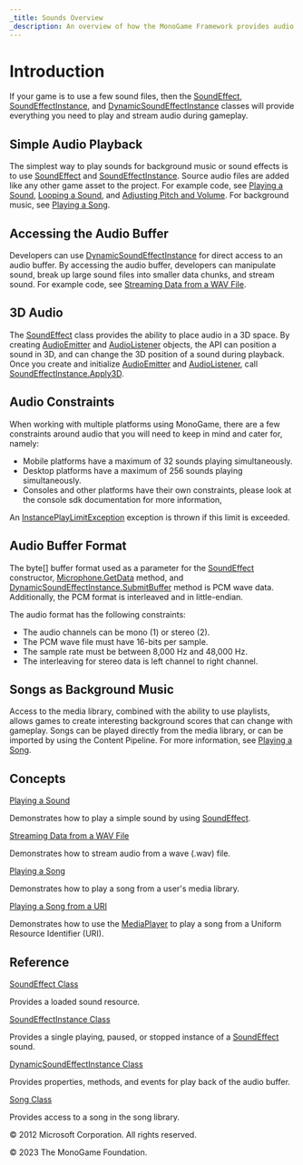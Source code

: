 ```yaml
---
_title: Sounds Overview
_description: An overview of how the MonoGame Framework provides audio playback through several core audio classes.
---
```


# Introduction

If your game is to use a few sound files, then the [SoundEffect](xref:Microsoft.Xna.Framework.Audio.SoundEffect), [SoundEffectInstance](xref:Microsoft.Xna.Framework.Audio.SoundEffectInstance), and [DynamicSoundEffectInstance](xref:Microsoft.Xna.Framework.Audio.DynamicSoundEffectInstance) classes will provide everything you need to play and stream audio during gameplay.

## Simple Audio Playback

The simplest way to play sounds for background music or sound effects is to use [SoundEffect](xref:Microsoft.Xna.Framework.Audio.SoundEffect) and [SoundEffectInstance](xref:Microsoft.Xna.Framework.Audio.SoundEffectInstance). Source audio files are added like any other game asset to the project. For example code, see [Playing a Sound](../HowTo/HowTo_PlayASound.md), [Looping a Sound](../HowTo/HowTo_LoopASound.md), and [Adjusting Pitch and Volume](../HowTo/HowTo_ChangePitchAndVolume.md). For background music, see [Playing a Song](../HowTo/HowTo_PlayASong.md).

## Accessing the Audio Buffer

Developers can use [DynamicSoundEffectInstance](xref:Microsoft.Xna.Framework.Audio.DynamicSoundEffectInstance) for direct access to an audio buffer. By accessing the audio buffer, developers can manipulate sound, break up large sound files into smaller data chunks, and stream sound. For example code, see [Streaming Data from a WAV File](../HowTo/HowTo_StreamDataFromWav.md).

## 3D Audio

The [SoundEffect](xref:Microsoft.Xna.Framework.Audio.SoundEffect) class provides the ability to place audio in a 3D space. By creating [AudioEmitter](xref:Microsoft.Xna.Framework.Audio.AudioEmitter) and [AudioListener](xref:Microsoft.Xna.Framework.Audio.AudioListener) objects, the API can position a sound in 3D, and can change the 3D position of a sound during playback. Once you create and initialize [AudioEmitter](xref:Microsoft.Xna.Framework.Audio.AudioEmitter) and [AudioListener](xref:Microsoft.Xna.Framework.Audio.AudioListener), call [SoundEffectInstance.Apply3D](xref:Microsoft.Xna.Framework.Audio.SoundEffectInstance).

## Audio Constraints

When working with multiple platforms using MonoGame, there are a few constraints around audio that you will need to keep in mind and cater for, namely:

* Mobile platforms have a maximum of 32 sounds playing simultaneously.
* Desktop platforms have a maximum of 256 sounds playing simultaneously.
* Consoles and other platforms have their own constraints, please look at the console sdk documentation for more information,

An [InstancePlayLimitException](xref:Microsoft.Xna.Framework.Audio.InstancePlayLimitException) exception is thrown if this limit is exceeded.

## Audio Buffer Format

The byte\[\] buffer format used as a parameter for the [SoundEffect](xref:Microsoft.Xna.Framework.Audio.SoundEffect) constructor, [Microphone.GetData](xref:Microsoft.Xna.Framework.Audio.Microphone) method, and [DynamicSoundEffectInstance.SubmitBuffer](xref:Microsoft.Xna.Framework.Audio.DynamicSoundEffectInstance) method is PCM wave data. Additionally, the PCM format is interleaved and in little-endian.

The audio format has the following constraints:

* The audio channels can be mono (1) or stereo (2).
* The PCM wave file must have 16-bits per sample.
* The sample rate must be between 8,000 Hz and 48,000 Hz.
* The interleaving for stereo data is left channel to right channel.

## Songs as Background Music

Access to the media library, combined with the ability to use playlists, allows games to create interesting background scores that can change with gameplay. Songs can be played directly from the media library, or can be imported by using the Content Pipeline. For more information, see [Playing a Song](../howto/HowTo_PlayASong.md).

## Concepts

[Playing a Sound](../howto/HowTo_PlayASound.md)

Demonstrates how to play a simple sound by using [SoundEffect](xref:Microsoft.Xna.Framework.Audio.SoundEffect).

[Streaming Data from a WAV File](../howto/HowTo_StreamDataFromWav.md)

Demonstrates how to stream audio from a wave (.wav) file.

[Playing a Song](../howto/HowTo_PlayASong.md)

Demonstrates how to play a song from a user's media library.

[Playing a Song from a URI](../howto/HowTo_PlaySongfromURI.md)

Demonstrates how to use the [MediaPlayer](xref:Microsoft.Xna.Framework.Media.MediaPlayer) to play a song from a Uniform Resource Identifier (URI).

## Reference

[SoundEffect Class](xref:Microsoft.Xna.Framework.Audio.SoundEffect)

Provides a loaded sound resource.

[SoundEffectInstance Class](xref:Microsoft.Xna.Framework.Audio.SoundEffectInstance)

Provides a single playing, paused, or stopped instance of a [SoundEffect](xref:Microsoft.Xna.Framework.Audio.SoundEffect) sound.

[DynamicSoundEffectInstance Class](xref:Microsoft.Xna.Framework.Audio.DynamicSoundEffectInstance)

Provides properties, methods, and events for play back of the audio buffer.

[Song Class](xref:Microsoft.Xna.Framework.Media.Song)

Provides access to a song in the song library.

© 2012 Microsoft Corporation. All rights reserved.

© 2023 The MonoGame Foundation.
